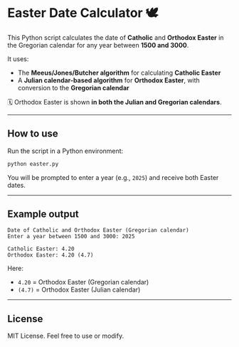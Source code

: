 # Easter Date Calculator 🕊

This Python script calculates the date of **Catholic** and **Orthodox Easter** in the Gregorian calendar for any year between **1500 and 3000**.

It uses:
- The **Meeus/Jones/Butcher algorithm** for calculating **Catholic Easter**
- A **Julian calendar-based algorithm** for **Orthodox Easter**, with conversion to the **Gregorian calendar**

🗓 Orthodox Easter is shown **in both the Julian and Gregorian calendars**.

---

## How to use

Run the script in a Python environment:

```bash
python easter.py
```

You will be prompted to enter a year (e.g., `2025`) and receive both Easter dates.

---

## Example output

```
Date of Catholic and Orthodox Easter (Gregorian calendar)
Enter a year between 1500 and 3000: 2025

Catholic Easter: 4.20
Orthodox Easter: 4.20 (4.7)
```

Here:
- `4.20` = Orthodox Easter (Gregorian calendar)
- `(4.7)` = Orthodox Easter (Julian calendar)

---

## License

MIT License. Feel free to use or modify.
